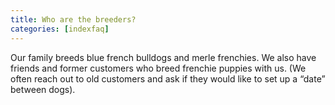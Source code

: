 ```yaml
---
title: Who are the breeders?           
categories: [indexfaq]
---
```

Our family breeds blue french bulldogs and merle frenchies. We also have friends and former customers who breed frenchie puppies with us. (We often reach out to old customers and ask if they would like to set up a “date” between dogs).